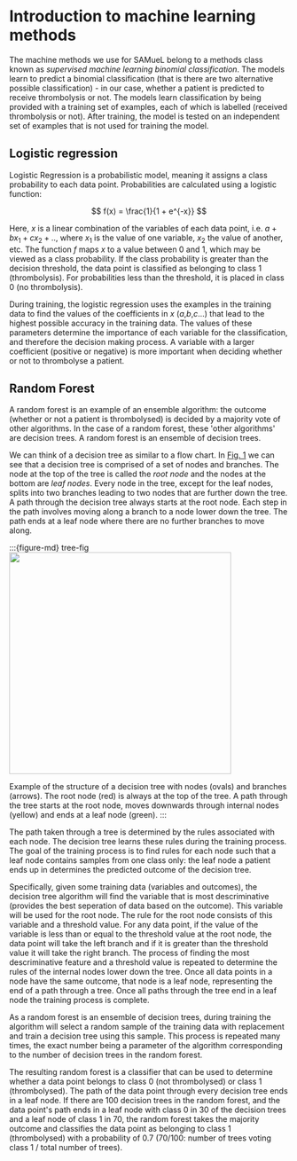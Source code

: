 # Introduction to machine learning methods

The machine methods we use for SAMueL belong to a methods class known as *supervised machine learning binomial classification*. The models learn to predict a binomial classification (that is there are two alternative possible classification) - in our case, whether a patient is predicted to receive thrombolysis or not. The models learn classification by being provided with a training set of examples, each of which is labelled (received thrombolysis or not). After training, the model is tested on an independent set of examples that is not used for training the model.

## Logistic regression

Logistic Regression is a probabilistic model, meaning it assigns a class probability to each data point. Probabilities are calculated using a logistic function:

$$
f(x) = \frac{1}{1 + e^{-x}}
$$

Here, $x$ is a linear combination of the variables of each data point, i.e. $a + bx_1 + cx_2 + ..$, where $x_1$ is the value of one variable, $x_2$ the value of another, etc. The function $f$ maps $x$ to a value between 0 and 1, which may be viewed as a class probability. If the class probability is greater than the decision threshold, the data point is classified as belonging to class 1 (thrombolysis). For probabilities less than the threshold, it is placed in class 0 (no thrombolysis). 

During training, the logistic regression uses the examples in the training data to find the values of the coefficients in $x$ ($a$,$b$,$c$...) that lead to the highest possible accuracy in the training data. The values of these parameters determine the importance of each variable for the classification, and therefore the decision making process. A variable with a larger coefficient (positive or negative) is more important when deciding whether or not to thrombolyse a patient.

## Random Forest 

A random forest is an example of an ensemble algorithm: the outcome (whether or not a patient is thrombolysed) is decided by a majority vote of other algorithms. In the case of a random forest, these 'other algorithms' are decision trees. A random forest is an ensemble of decision trees.

We can think of a decision tree as similar to a flow chart. In [Fig. 1](tree-fig) we can see that a decision tree is comprised of a set of nodes and branches. The node at the top of the tree is called the *root node* and the nodes at the bottom are *leaf nodes*. Every node in the tree, except for the leaf nodes, splits into two branches leading to two nodes that are further down the tree. A path through the decision tree always starts at the root node. Each step in the path involves moving along a branch to a node lower down the tree. The path ends at a leaf node where there are no further branches to move along.

:::{figure-md} tree-fig
<img src="./decision_tree.gv.png" width="400px">

Example of the structure of a decision tree with nodes (ovals) and branches (arrows). The root node (red) is always at the top of the tree. A path through the tree starts at the root node, moves downwards through internal nodes (yellow) and ends at a leaf node (green). 
:::

The path taken through a tree is determined by the rules associated with each node. The decision tree learns these rules during the training process. The goal of the training process is to find rules for each node such that a leaf node contains samples from one class only: the leaf node a patient ends up in determines the predicted outcome of the decision tree. 

Specifically, given some training data (variables and outcomes), the decision tree algorithm will find the variable that is most descriminative (provides the best seperation of data based on the outcome). This variable will be used for the root node. The rule for the root node consists of this variable and a threshold value. For any data point, if the value of the variable is less than or equal to the threshold value at the root node, the data point will take the left branch and if it is greater than the threshold value it will take the right branch. The process of finding the most descriminative feature and a threshold value is repeated to determine the rules of the internal nodes lower down the tree. Once all data points in a node have the same outcome, that node is a leaf node, representing the end of a path through a tree. Once all paths through the tree end in a leaf node the training process is complete. 

As a random forest is an ensemble of decision trees, during training the algorithm will select a random sample of the training data with replacement and train a decision tree using this sample. This process is repeated many times, the exact number being a parameter of the algorithm corresponding to the number of decision trees in the random forest. 

The resulting random forest is a classifier that can be used to determine whether a data point belongs to class 0 (not thrombolysed) or class 1 (thrombolysed). The path of the data point through every decision tree ends in a leaf node. If there are 100 decision trees in the random forest, and the data point's path ends in a leaf node with class 0 in 30 of the decision trees and a leaf node of class 1 in 70, the random forest takes the majority outcome and classifies the data point as belonging to class 1 (thrombolysed) with a probability of 0.7 (70/100: number of trees voting class 1 / total number of trees).
